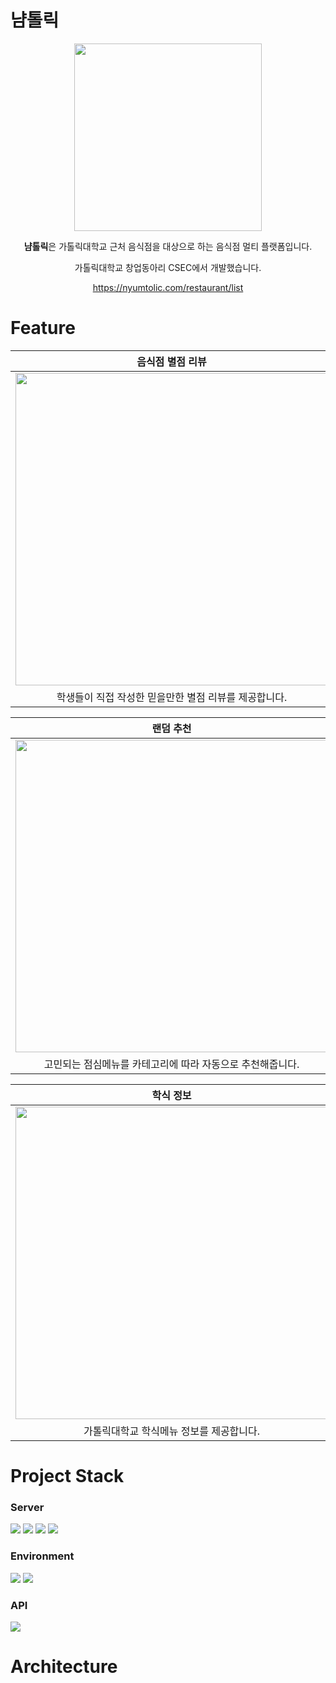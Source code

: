 # 냠톨릭
<div align="center">
<img src="https://scontent.cdninstagram.com/v/t51.29350-15/444789923_1364664330897390_4767800419171619150_n.jpg?stp=dst-jpg_e15&efg=eyJ2ZW5jb2RlX3RhZyI6ImltYWdlX3VybGdlbi4xMDgweDEwODAuc2RyLmYyOTM1MCJ9&_nc_ht=scontent.cdninstagram.com&_nc_cat=106&_nc_ohc=yAUbUIycoUsQ7kNvgHw9-B_&edm=APs17CUBAAAA&ccb=7-5&ig_cache_key=MzM2OTI3MzM1MjY4NzgyMzY2OA%3D%3D.2-ccb7-5&oh=00_AYCCSNsIgANWj6hM_KTXAUrwrwEZisUn0R80b_qXNcjr7Q&oe=665E5778&_nc_sid=10d13b" width="300" height ="300">

**냠톨릭**은 가톨릭대학교 근처 음식점을 대상으로 하는 음식점 멀티 플랫폼입니다.

가톨릭대학교 창업동아리 CSEC에서 개발했습니다.

https://nyumtolic.com/restaurant/list
</div>

# Feature
<div align="center">
  
|음식점 별점 리뷰|
|:---:|
|<img src="https://github.com/SolfE/nyum-tolic/assets/74342496/3540c5c4-d0ed-4a71-a314-42e898d08119" width = "500">|
|학생들이 직접 작성한 믿을만한 별점 리뷰를 제공합니다.|

|랜덤 추천|
|:---:|
|<img src="https://github.com/SolfE/nyum-tolic/assets/74342496/23806200-35ca-4770-8609-d5b458450b4e" width = "500">|
|고민되는 점심메뉴를 카테고리에 따라 자동으로 추천해줍니다.|

|학식 정보|
|:---:|
|<img src="https://github.com/SolfE/nyum-tolic/assets/74342496/e54ecba5-c35c-4bc8-85ad-62598f93acb8" width = "500">|
|가톨릭대학교 학식메뉴 정보를 제공합니다.|
</div>

# Project Stack

### Server
<div>
<img src="https://img.shields.io/badge/-Spring-6DB33F?style=for-the-badge&logo=Spring&logoColor=white">
<img src="https://img.shields.io/badge/-Spring Boot-6DB33F?style=for-the-badge&logo=Spring Boot&logoColor=white">
<img src="https://img.shields.io/badge/-Spring Security-6DB33F?style=for-the-badge&logo=Spring Security&logoColor=white">
<img src="https://img.shields.io/badge/-Thymeleaf-6DB33F?style=for-the-badge&logo=Thymeleaf&logoColor=white">
</div>

### Environment
<div>
<img src="https://img.shields.io/badge/-amazon%20Web%20Service-232F3E?style=for-the-badge&logo=amazon%20AWS&logoColor=white">
<img src="https://img.shields.io/badge/github-181717?style=for-the-badge&logo=github&logoColor=white">
</div>

### API
<div>
<img src="https://img.shields.io/badge/kakao OAUTH-FFCD00?style=for-the-badge&logo=kakao&logoColor=white">
</div>

# Architecture

